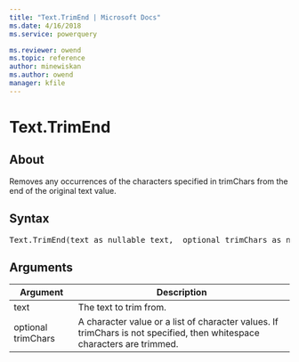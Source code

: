 ```yaml
---
title: "Text.TrimEnd | Microsoft Docs"
ms.date: 4/16/2018
ms.service: powerquery

ms.reviewer: owend
ms.topic: reference
author: minewiskan
ms.author: owend
manager: kfile
---
```

# Text.TrimEnd

  
## About  
Removes any occurrences of the characters specified in trimChars from the end of the original text value.  
  
## Syntax

<pre>
Text.TrimEnd(text as nullable text,  optional trimChars as nullable list) as nullable text  
</pre>
  
## Arguments  
  
|Argument|Description|  
|------------|---------------|  
|text|The text to trim from.|  
|optional trimChars|A character value or a list of character values. If trimChars is not specified, then whitespace characters are trimmed.|  
  
